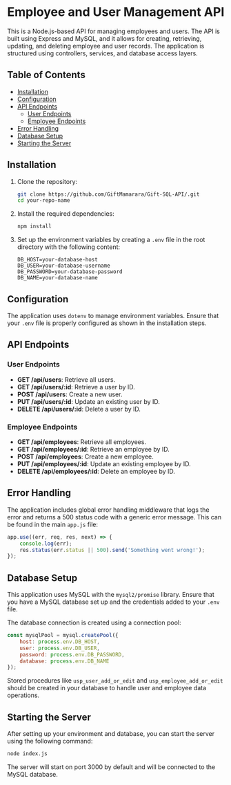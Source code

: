 # Employee and User Management API

This is a Node.js-based API for managing employees and users. The API is built using Express and MySQL, and it allows for creating, retrieving, updating, and deleting employee and user records. The application is structured using controllers, services, and database access layers.

## Table of Contents

- [Installation](#installation)
- [Configuration](#configuration)
- [API Endpoints](#api-endpoints)
  - [User Endpoints](#user-endpoints)
  - [Employee Endpoints](#employee-endpoints)
- [Error Handling](#error-handling)
- [Database Setup](#database-setup)
- [Starting the Server](#starting-the-server)


## Installation

1. Clone the repository:

    ```bash
    git clone https://github.com/GiftMamarara/Gift-SQL-API/.git
    cd your-repo-name
    ```

2. Install the required dependencies:

    ```bash
    npm install
    ```

3. Set up the environment variables by creating a `.env` file in the root directory with the following content:

    ```env
    DB_HOST=your-database-host
    DB_USER=your-database-username
    DB_PASSWORD=your-database-password
    DB_NAME=your-database-name
    ```

## Configuration

The application uses `dotenv` to manage environment variables. Ensure that your `.env` file is properly configured as shown in the installation steps.

## API Endpoints

### User Endpoints

- **GET /api/users**: Retrieve all users.
- **GET /api/users/:id**: Retrieve a user by ID.
- **POST /api/users**: Create a new user.
- **PUT /api/users/:id**: Update an existing user by ID.
- **DELETE /api/users/:id**: Delete a user by ID.

### Employee Endpoints

- **GET /api/employees**: Retrieve all employees.
- **GET /api/employees/:id**: Retrieve an employee by ID.
- **POST /api/employees**: Create a new employee.
- **PUT /api/employees/:id**: Update an existing employee by ID.
- **DELETE /api/employees/:id**: Delete an employee by ID.

## Error Handling

The application includes global error handling middleware that logs the error and returns a 500 status code with a generic error message. This can be found in the main `app.js` file:

```javascript
app.use((err, req, res, next) => {
    console.log(err);
    res.status(err.status || 500).send('Something went wrong!');
});
```

## Database Setup

This application uses MySQL with the `mysql2/promise` library. Ensure that you have a MySQL database set up and the credentials added to your `.env` file.

The database connection is created using a connection pool:

```javascript
const mysqlPool = mysql.createPool({
    host: process.env.DB_HOST,
    user: process.env.DB_USER,
    password: process.env.DB_PASSWORD,
    database: process.env.DB_NAME
});
```

Stored procedures like `usp_user_add_or_edit` and `usp_employee_add_or_edit` should be created in your database to handle user and employee data operations.

## Starting the Server

After setting up your environment and database, you can start the server using the following command:

```bash
node index.js
```

The server will start on port 3000 by default and will be connected to the MySQL database.


